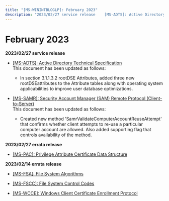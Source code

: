 ```yaml
---
title: "[MS-WININTBLOGLP]: February 2023"
description: "2023/02/27 service release    [MS-ADTS]: Active Directory Technical Specification This document has been updated as follows:    In section"
---
```


# February 2023

<p> </p>
<p><b>2023/02/27 service release</b></p>

<ul><li><p><span><span><span>  </span></span></span><span><a href="/openspecs/windows_protocols/MS-WINERRATA/fe563333-6e4f-4198-9bf5-741a523cd0d7">[MS-ADTS]:
Active Directory Technical Specification</a></span><span><span><br>
This document has been updated as follows:</span></span></p>

<ul><li><p><span><span>  </span></span>In
section 3.1.1.3.2 rootDSE Attributes, added three new rootDSEattributes to the
Attribute tables along with operating system applicabilities to improve user
database optimizations.</p>

</li></ul></li><li><p><span><span><span>  </span></span></span><span><a href="/openspecs/windows_protocols/MS-WINERRATA/0e26f360-8a65-4cb7-b416-4a88f2ab7b69">[MS-SAMR]:
Security Account Manager (SAM) Remote Protocol (Client-to-Server)</a><br>
</span><span><span>This
document has been updated as follows:</span> </span></p>

<ul><li><p><span><span>  </span></span>Created
new method 'SamrValidateComputerAccountReuseAttempt' that confirms whether
client attempts to re-use a particular computer account are allowed. Also added
supporting flag that controls availability of the method. </p>

</li></ul></li></ul><p><b>2023/02/27 errata release</b></p>

<ul><li><p><span><span> 
</span></span><span><a href="/openspecs/windows_protocols/MS-WINERRATA/54e7d766-95ed-4e47-bae3-0904176b5958">[MS-PAC]:
Privilege Attribute Certificate Data Structure</a></span></p>

</li></ul><p><b>2023/02/14 errata release</b></p>

<ul><li><p><span><span> 
</span></span><span><a href="/openspecs/windows_protocols/MS-WINERRATA/78a1a199-26c9-42e6-a3ac-4d3ee71dc69b">[MS-FSA]:
File System Algorithms</a></span></p>

</li><li><p><span><span> 
</span></span><span><a href="/openspecs/windows_protocols/MS-WINERRATA/47d52c31-2fa8-4992-91eb-7617117a2214">[MS-FSCC]:
File System Control Codes</a></span></p>

</li><li><p><span><span> 
</span></span><span><a href="/openspecs/windows_protocols/MS-WINERRATA/c39fd72a-da21-4b13-b329-c35d61f74a60">[MS-WCCE]:
Windows Client Certificate Enrollment Protocol</a></span></p>

</li></ul>
                